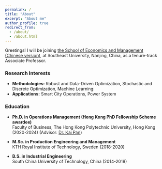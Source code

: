 ```yaml
---
permalink: /
title: "About"
excerpt: "About me"
author_profile: true
redirect_from: 
  - /about/
  - /about.html
---
```


Greetings! I will be joining [the School of Economics and Management (Chinese version)](https://em.seu.edu.cn/), at Southeast University, Nanjing, China, as a tenure-track Associate Professor.

### Research Interests

* **Methodologies:**
Robust and Data-Driven Optimization, Stochastic and Discrete Optimization, Machine Learning
* **Applications:**
Smart City Operations, Power System

### Education
* **Ph.D. in Operations Management (Hong Kong PhD Fellowship Scheme awardee)**   
Faculty of Business, The Hong Kong Polytechnic University, Hong Kong (2020-2024) (Advisor: [Dr. Kai Pan](https://sites.google.com/view/kaipanuf/home))

* **M.Sc. in Production Engineering and Management**   
KTH Royal Institute of Technology, Sweden (2018-2020)

* **B.S. in Industrial Engineering**   
South China University of Technology, China (2014-2018)



